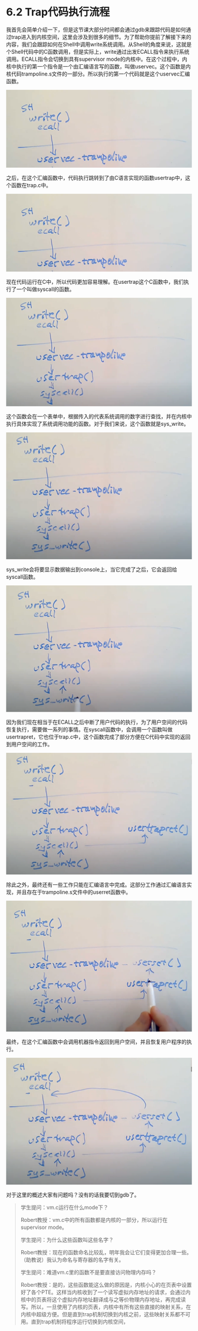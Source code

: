 # 6.2 Trap代码执行流程

我首先会简单介绍一下，但是这节课大部分时间都会通过gdb来跟踪代码是如何通过trap进入到内核空间，这里会涉及到很多的细节。为了帮助你提前了解接下来的内容，我们会跟踪如何在Shell中调用write系统调用。从Shell的角度来说，这就是个Shell代码中的C函数调用，但是实际上，write通过出发ECALL指令来执行系统调用。ECALL指令会切换到具有supervisor mode的内核中。在这个过程中，内核中执行的第一个指令是一个由汇编语言写的函数，叫做uservec。这个函数是内核代码trampoline.s文件的一部分。所以执行的第一个代码就是这个uservec汇编函数。

![](../.gitbook/assets/image%20%28139%29.png)

之后，在这个汇编函数中，代码执行跳转到了由C语言实现的函数usertrap中，这个函数在trap.c中。

![](../.gitbook/assets/image%20%28137%29.png)

现在代码运行在C中，所以代码更加容易理解。在usertrap这个C函数中，我们执行了一个叫做syscall的函数。

![](../.gitbook/assets/image%20%28154%29.png)

这个函数会在一个表单中，根据传入的代表系统调用的数字进行查找，并在内核中执行具体实现了系统调用功能的函数。对于我们来说，这个函数就是sys\_write。

![](../.gitbook/assets/image%20%28156%29.png)

sys\_write会将要显示数据输出到console上，当它完成了之后，它会返回给syscall函数。

![](../.gitbook/assets/image%20%28169%29.png)

因为我们现在相当于在ECALL之后中断了用户代码的执行，为了用户空间的代码恢复执行，需要做一系列的事情。在syscall函数中，会调用一个函数叫做usertrapret，它也位于trap.c中，这个函数完成了部分方便在C代码中实现的返回到用户空间的工作。

![](../.gitbook/assets/image%20%28142%29.png)

除此之外，最终还有一些工作只能在汇编语言中完成。这部分工作通过汇编语言实现，并且存在于trampoline.s文件中的userret函数中。

![](../.gitbook/assets/image%20%28170%29.png)

最终，在这个汇编函数中会调用机器指令返回到用户空间，并且恢复用户程序的执行。

![](../.gitbook/assets/image%20%28172%29.png)

对于这里的概述大家有问题吗？没有的话我要切到gdb了。

> 学生提问：vm.c运行在什么mode下？
>
> Robert教授：vm.c中的所有函数都是内核的一部分，所以运行在supervisor mode。
>
> 学生提问：为什么这些函数叫这些名字？
>
> Robert教授：现在的函数命名比较乱，明年我会让它们变得更加合理一些。（助教说）我认为命名与寄存器的名字有关。
>
> 学生提问：难道vm.c里的函数不是要直接访问物理内存吗？
>
> Robert教授：是的，这些函数能这么做的原因是，内核小心的在页表中设置好了各个PTE。这样当内核收到了一个读写虚拟内存地址的请求，会通过内核中的页表将这个虚拟内存地址翻译成与之等价物理内存地址，再完成读写。所以，一旦使用了内核的页表，内核中有所有这些直接的映射关系，在内核中超级方便。但是直到trap机制切换到内核之前，这些映射关系都不可用。直到trap机制将程序运行切换到内核空间，

